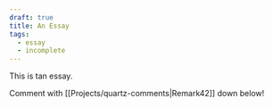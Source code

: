 ```yaml
---
draft: true
title: An Essay
tags:
  - essay
  - incomplete
---
```

<script>
Var remark_config = {
  Host: ' https://be-far.com/comments ',    site_id: 'remark',
  }
</script>
<script>!function(e,n){for(var o=0;o<e.length;o++){var r=n.createElement("script"),c=".js",d=n.head||n.body;"noModule"in r?(r.type="module",c=".mjs"):r.async=!0,r.defer=!0,r.src=remark_config.host+"/web/"+e[o]+c,d.appendChild(r)}}(remark_config.components||["embed"],document);</script>

This is tan essay.

Comment with [[Projects/quartz-comments|Remark42]] down below!
<div id="remark42"></div>
